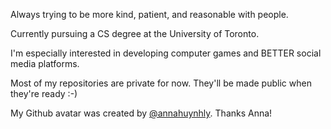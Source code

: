 Always trying to be more kind, patient, and reasonable with people.

Currently pursuing a CS degree at the University of Toronto.

I'm especially interested in developing computer games and BETTER social media platforms.

Most of my repositories are private for now. They'll be made public when they're ready :-)

My Github avatar was created by [@annahuynhly](https://github.com/annahuynhly). Thanks Anna!

<!--
**chriskorosu/chriskorosu** is a ✨ _special_ ✨ repository because its `README.md` (this file) appears on your GitHub profile.

Here are some ideas to get you started:

- 🔭 I’m currently working on ...
- 🌱 I’m currently learning ...
- 👯 I’m looking to collaborate on ...
- 🤔 I’m looking for help with ...
- 💬 Ask me about ...
- 📫 How to reach me: ...
- 😄 Pronouns: ...
- ⚡ Fun fact: ...
-->
